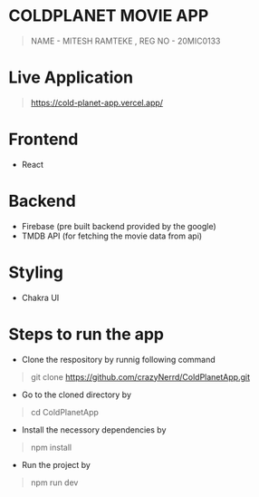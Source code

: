 
# COLDPLANET MOVIE APP

> NAME - MITESH RAMTEKE ,
> REG NO - 20MIC0133


# Live Application 

> https://cold-planet-app.vercel.app/

 # Frontend
  
  - React

# Backend
 
  - Firebase (pre built backend provided by the google)
  - TMDB API (for fetching the movie data from api)

# Styling 
- Chakra UI 

# Steps to run the app

- Clone the respository by runnig following command 

 > git clone https://github.com/crazyNerrd/ColdPlanetApp.git

 - Go to the cloned directory by  

 > cd ColdPlanetApp

 - Install the necessory dependencies by 

 > npm install

 - Run the project by 
  
  > npm run dev



